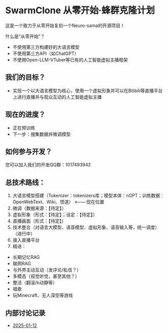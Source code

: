 # SwarmClone 从零开始·蜂群克隆计划
这是一个致力于从零开始复刻一个Neuro-sama的开源项目！

什么是“从零开始”？
 - 不使用第三方构建好的大语言模型
 - 不使用第三方API（如ChatGPT）
 - 不使用Open-LLM-VTuber等已有的人工智能虚拟主播框架

## 我们的目标？
 - 实现一个以大语言模型为核心，使用一个虚拟形象并可以在Bilibili等直播平台上进行直播并与观众互动的人工智能虚拟主播

## 现在的进度？
 - 正在预训练
 - 下一步：搜集数据并微调模型

## 如何参与开发？
 您可以加入我们的开发QQ群：1017493942

## 总技术路线：
 1) 大语言模型搭建（Tokenizer：tokenizers库；模型本体：nGPT；训练数据：OpenWebText、Wiki、悟道） <---现在位置
 2) 微调（数据来源：【待定】）
 3) 虚拟形象（形式：【待定】；设定：【待定】）
 4) 直播画面（形式：【待定】）
 5) 技术整合（对语言大模型、语音模型、虚拟形象、语音输入等，统一调度）（进行中）
 6) 接入直播平台
 7) 精进：
  - 长期记忆RAG
  - 联网RAG
  - 与外界主动互动（发评论/私信？）
  - 多模态（视觉听觉，甚至其他？）
  - 整活（翻滚/b动静等）
  - 唱歌
  - 玩Minecraft、无人深空等游戏

## 内部讨论记录
 - [2025-01-12](trd/2025-01-12.md) 
